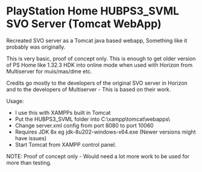 # PlayStation Home HUBPS3_SVML SVO Server (Tomcat WebApp)

Recreated SVO server as a Tomcat java based webapp, Something like it probably was originally. 

This is very basic, proof of concept only. This is enough to get older version of PS Home like 1.32.3 HDK into online mode when used with Horizon from Multiserver for muis/mas/dme etc. 

Credits go mostly to the developers of the original SVO server in Horizon and to the developers of Multiserver - This is based on their work. 

Usage: 
- I use this with XAMPPs built in Tomcat
- Put the HUBPS3_SVML folder into C:\xampp\tomcat\webapps\
- Change server.xml config from port 8080 to port 10060
- Requires JDK 8x eg jdk-8u202-windows-x64.exe (Newer versions might have issues)
- Start Tomcat from XAMPP control panel. 

NOTE: Proof of concept only - Would need a lot more work to be used for more than testing. 
